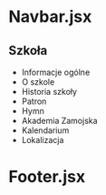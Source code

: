 # Navbar.jsx
## Szkoła
- Informacje ogólne
- O szkole
- Historia szkoły
- Patron
- Hymn
- Akademia Zamojska
- Kalendarium
- Lokalizacja
# Footer.jsx
